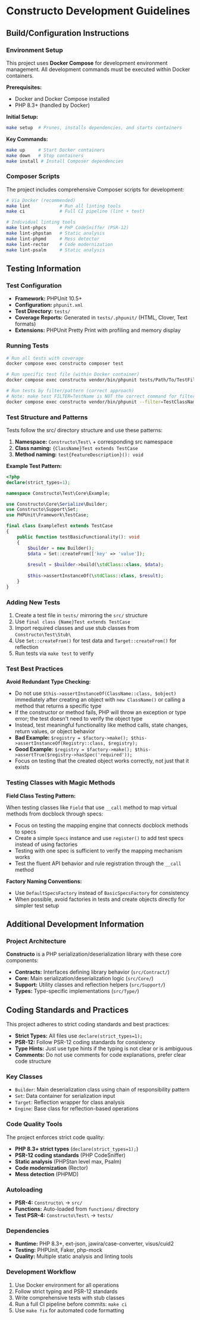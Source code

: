 # Constructo Development Guidelines

## Build/Configuration Instructions

### Environment Setup

This project uses **Docker Compose** for development environment management. All development commands must be executed
within Docker containers.

**Prerequisites:**

- Docker and Docker Compose installed
- PHP 8.3+ (handled by Docker)

**Initial Setup:**

```bash
make setup  # Prunes, installs dependencies, and starts containers
```

**Key Commands:**

```bash
make up     # Start Docker containers
make down   # Stop containers
make install # Install Composer dependencies
```

### Composer Scripts

The project includes comprehensive Composer scripts for development:

```bash
# Via Docker (recommended)
make lint           # Run all linting tools
make ci             # Full CI pipeline (lint + test)

# Individual linting tools
make lint-phpcs     # PHP CodeSniffer (PSR-12)
make lint-phpstan   # Static analysis
make lint-phpmd     # Mess detector
make lint-rector    # Code modernization
make lint-psalm     # Static analysis
```

## Testing Information

### Test Configuration

- **Framework:** PHPUnit 10.5+
- **Configuration:** `phpunit.xml`
- **Test Directory:** `tests/`
- **Coverage Reports:** Generated in `tests/.phpunit/` (HTML, Clover, Text formats)
- **Extensions:** PHPUnit Pretty Print with profiling and memory display

### Running Tests

```bash
# Run all tests with coverage
docker compose exec constructo composer test

# Run specific test file (within Docker container)
docker compose exec constructo vendor/bin/phpunit tests/Path/To/TestFile.php

# Run tests by filter/pattern (correct approach)
# Note: make test FILTER=TestName is NOT the correct command for filtering
docker compose exec constructo vendor/bin/phpunit --filter=TestClassName
```

### Test Structure and Patterns

Tests follow the src/ directory structure and use these patterns:

1. **Namespace:** `Constructo\Test\` + corresponding src namespace
2. **Class naming:** `{ClassName}Test extends TestCase`
3. **Method naming:** `test{FeatureDescription}(): void`

**Example Test Pattern:**

```php
<?php
declare(strict_types=1);

namespace Constructo\Test\Core\Example;

use Constructo\Core\Serialize\Builder;
use Constructo\Support\Set;
use PHPUnit\Framework\TestCase;

final class ExampleTest extends TestCase
{
    public function testBasicFunctionality(): void
    {
        $builder = new Builder();
        $data = Set::createFrom(['key' => 'value']);
        
        $result = $builder->build(\stdClass::class, $data);
        
        $this->assertInstanceOf(\stdClass::class, $result);
    }
}
```

### Adding New Tests

1. Create a test file in `tests/` mirroring the `src/` structure
2. Use `final class {Name}Test extends TestCase`
3. Import required classes and use stub classes from `Constructo\Test\Stub\`
4. Use `Set::createFrom()` for test data and `Target::createFrom()` for reflection
5. Run tests via `make test` to verify

### Test Best Practices

**Avoid Redundant Type Checking:**

- Do not use `$this->assertInstanceOf(ClassName::class, $object)` immediately after creating an object with
  `new ClassName()` or calling a method that returns a specific type
- If the constructor or method fails, PHP will throw an exception or type error; the test doesn't need to verify the
  object type
- Instead, test meaningful functionality like method calls, state changes, return values, or object behavior
- **Bad Example:** `$registry = $factory->make(); $this->assertInstanceOf(Registry::class, $registry);`
- **Good Example:** `$registry = $factory->make(); $this->assertTrue($registry->hasSpec('required'));`
- Focus on testing that the created object works correctly, not just that it exists

### Testing Classes with Magic Methods

**Field Class Testing Pattern:**

When testing classes like `Field` that use `__call` method to map virtual methods from docblock through specs:

- Focus on testing the mapping engine that connects docblock methods to specs
- Create a simple `Specs` instance and use `register()` to add test specs instead of using factories
- Testing with one spec is sufficient to verify the mapping mechanism works
- Test the fluent API behavior and rule registration through the `__call` method

**Factory Naming Conventions:**

- Use `DefaultSpecsFactory` instead of `BasicSpecsFactory` for consistency
- When possible, avoid factories in tests and create objects directly for simpler test setup

## Additional Development Information

### Project Architecture

**Constructo** is a PHP serialization/deserialization library with these core components:

- **Contracts:** Interfaces defining library behavior (`src/Contract/`)
- **Core:** Main serialization/deserialization logic (`src/Core/`)
- **Support:** Utility classes and reflection helpers (`src/Support/`)
- **Types:** Type-specific implementations (`src/Type/`)

## Coding Standards and Practices

This project adheres to strict coding standards and best practices:

- **Strict Types:** All files use `declare(strict_types=1);`
- **PSR-12:** Follow PSR-12 coding standards for consistency
- **Type Hints:** Just use type hints if the typing is not clear or is ambiguous
- **Comments:** Do not use comments for code explanations, prefer clear code structure

### Key Classes

- `Builder`: Main deserialization class using chain of responsibility pattern
- `Set`: Data container for serialization input
- `Target`: Reflection wrapper for class analysis
- `Engine`: Base class for reflection-based operations

### Code Quality Tools

The project enforces strict code quality:

- **PHP 8.3+ strict types** (`declare(strict_types=1);`)
- **PSR-12 coding standards** (PHP CodeSniffer)
- **Static analysis** (PHPStan level max, Psalm)
- **Code modernization** (Rector)
- **Mess detection** (PHPMD)

### Autoloading

- **PSR-4:** `Constructo\` → `src/`
- **Functions:** Auto-loaded from `functions/` directory
- **Test PSR-4:** `Constructo\Test\` → `tests/`

### Dependencies

- **Runtime:** PHP 8.3+, ext-json, jawira/case-converter, visus/cuid2
- **Testing:** PHPUnit, Faker, php-mock
- **Quality:** Multiple static analysis and linting tools

### Development Workflow

1. Use Docker environment for all operations
2. Follow strict typing and PSR-12 standards
3. Write comprehensive tests with stub classes
4. Run a full CI pipeline before commits: `make ci`
5. Use `make fix` for automated code formatting
